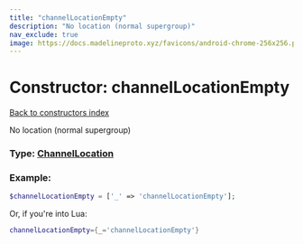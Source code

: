 ```yaml
---
title: "channelLocationEmpty"
description: "No location (normal supergroup)"
nav_exclude: true
image: https://docs.madelineproto.xyz/favicons/android-chrome-256x256.png
---
```

# Constructor: channelLocationEmpty  
[Back to constructors index](index.md)



No location (normal supergroup)




### Type: [ChannelLocation](../types/ChannelLocation.md)


### Example:

```php
$channelLocationEmpty = ['_' => 'channelLocationEmpty'];
```  


Or, if you're into Lua:

```lua
channelLocationEmpty={_='channelLocationEmpty'}

```



